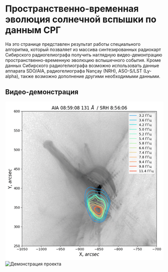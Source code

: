 # Пространственно-временная эволюция солнечной вспышки по данным СРГ
На это странице представлен результат работы специального алгоритма, который позваляет из массива синтезированных радиокарт
Сибирского радиогелиографа получить наглядную видео-демонтрацию пространственно-временную эволюцию вспышечного события.
Кроме данных Сибирского радиогелиографа возможно использовать данные аппарата SDO/AIA, радиогелиографа Nançay (NRH), 
ASO-S/LST (Ly-alpha), также возможно дополнение другими необходимыми данными.



## Видео-демонстрация
![Демонстрация проекта](movie.gif)
![Демонстрация проекта](movie_20.gif)

